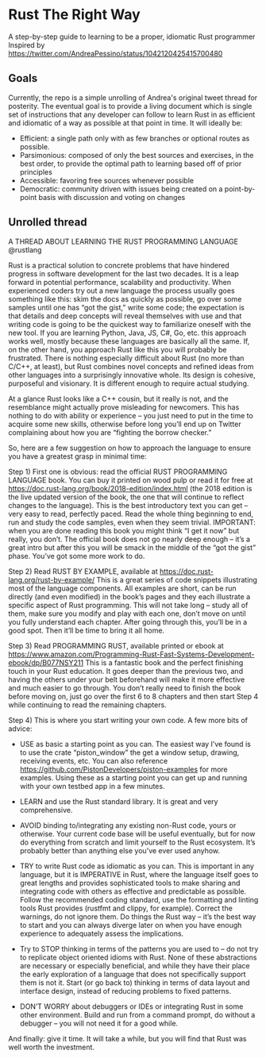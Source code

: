 # Rust The Right Way
A step-by-step guide to learning to be a proper, idiomatic Rust programmer
Inspired by https://twitter.com/AndreaPessino/status/1042120425415700480

## Goals
Currently, the repo is a simple unrolling of Andrea's original tweet thread for posterity. The eventual goal is to provide a living document which is single set of instructions that any developer can follow to learn Rust in as efficient and idiomatic of a way as possible at that point in time. It will ideally be:

* Efficient: a single path only with as few branches or optional routes as possible.
* Parsimonious: composed of only the best sources and exercises, in the best order, to provide the optimal path to learning based off of prior principles
* Accessible: favoring free sources whenever possible
* Democratic: community driven with issues being created on a point-by-point basis with discussion and voting on changes

## Unrolled thread
A THREAD ABOUT LEARNING THE RUST PROGRAMMING LANGUAGE @rustlang

Rust is a practical solution to concrete problems that have hindered progress in software development for the last two decades. It is a leap forward in potential performance, scalability and productivity.
When experienced coders try out a new language the process usually goes something like this: skim the docs as quickly as possible, go over some samples until one has “got the gist,” write some code; the expectation is that details and deep concepts will reveal themselves with use
and that writing code is going to be the quickest way to familiarize oneself with the new tool. If you are learning Python, Java, JS, C#, Go, etc. this approach works well, mostly because these languages are basically all the same. If, on the other hand, you approach Rust like
this you will probably be frustrated. There is nothing especially difficult about Rust (no more than C/C++, at least), but Rust combines novel concepts and refined ideas from other languages into a surprisingly innovative whole. Its design is cohesive, purposeful and visionary.
It is different enough to require actual studying.

At a glance Rust looks like a C++ cousin, but it really is not, and the resemblance might actually prove misleading for newcomers. This has nothing to do with ability or experience – you just need to put in the time to acquire
some new skills, otherwise before long you’ll end up on Twitter complaining about how you are “fighting the borrow checker.” 

So, here are a few suggestion on how to approach the language to ensure you have a greatest grasp in minimal time:

Step 1) First one is obvious: read
the official RUST PROGRAMMING LANGUAGE book. You can buy it printed on wood pulp or read it for free at https://doc.rust-lang.org/book/2018-edition/index.html (the 2018 edition is the live updated version of the book, the one that will continue to reflect changes to the language). This is the best introductory
text you can get – very easy to read, perfectly paced. Read the whole thing beginning to end, run and study the code samples, even when they seem trivial. IMPORTANT: when you are done reading this book you might think “I get it now” but really, you don’t. The official book does
not go nearly deep enough – it’s a great intro but after this you will be smack in the middle of the “got the gist” phase. You’ve got some more work to do.

Step 2) Read RUST BY EXAMPLE, available at https://doc.rust-lang.org/rust-by-example/ This is a great series of code snippets illustrating
most of the language components. All examples are short, can be run directly (and even modified) in the book’s pages and they each illustrate a specific aspect of Rust programming. This will not take long – study all of them, make sure you modify and play with each one, don’t
move on until you fully understand each chapter. After going through this, you’ll be in a good spot. Then it’ll be time to bring it all home.

Step 3) Read PROGRAMMING RUST, available printed or ebook at https://www.amazon.com/Programming-Rust-Fast-Systems-Development-ebook/dp/B077NSY211 This is a fantastic book and the perfect finishing
touch in your Rust education. It goes deeper than the previous two, and having the others under your belt beforehand will make it more effective and much easier to go through. You don’t really need to finish the book before moving on, just go over the first 6 to 8 chapters and
then start Step 4 while continuing to read the remaining chapters.

Step 4) This is where you start writing your own code. A few more bits of advice: 

- USE as basic a starting point as you can. The easiest way I’ve found is to use the crate “piston_window” the get a window
setup, drawing, receiving events, etc. You can also reference https://github.com/PistonDevelopers/piston-examples for more examples. Using these as a starting point you can get up and running with your own testbed app in a few minutes. 

- LEARN and use the Rust standard library. It is great and very
comprehensive. 

- AVOID binding to/integrating any existing non-Rust code, yours or otherwise. Your current code base will be useful eventually, but for now do everything from scratch and limit yourself to the Rust ecosystem. It’s probably better than anything else you’ve ever
used anyhow.

- TRY to write Rust code as idiomatic as you can. This is important in any language, but it is IMPERATIVE in Rust, where the language itself goes to great lengths and provides sophisticated tools to make sharing and integrating code with others as effective and
predictable as possible. Follow the recommended coding standard, use the formatting and linting tools Rust provides (rustfmt and clippy, for example). Correct the warnings, do not ignore them. Do things the Rust way – it’s the best way to start and you can always diverge later
on when you have enough experience to adequately assess the implications.

- Try to STOP thinking in terms of the patterns you are used to – do not try to replicate object oriented idioms with Rust. None of these abstractions are necessary or especially beneficial, and while they
have their place the early exploration of a language that does not specifically support them is not it. Start (or go back to) thinking in terms of data layout and interface design, instead of reducing problems to fixed patterns. 

- DON’T WORRY about debuggers or IDEs or
integrating Rust in some other environment. Build and run from a command prompt, do without a debugger – you will not need it for a good while.

And finally: give it time. It will take a while, but you will find that Rust was well worth the investment.
